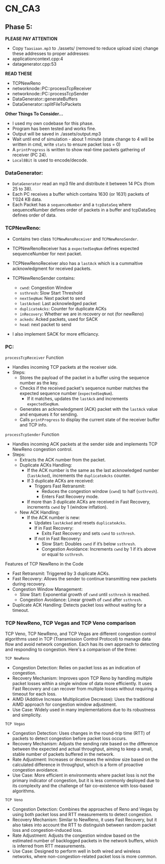 # CN_CA3


## Phase 5:

**PLEASE PAY ATTENTION**
- Copy `Taasiaan.mp3` to ./assets/ (removed to reduce upload size)
change these addresses to proper addresses:
- applicationcontext.cpp:4
- datagenerator.cpp:53

**READ THESE**
- TCPNewReno
- networknode::PC::processTcpReceiver
- networknode::PC::processTcpSender
- DataGenerator::generateBuffers
- DataGenerator::splitFileToPackets

**Other Things To Consider...**
- I used my own codebase for this phase. 
- Program has been tested and works fine.
- Output will be saved in ./assets/output.mp3
- Wait until end of simulation - about 1 minute (state change to 4 will be written in cmd, write `stats` to ensure packet loss = 0)
- A `printProgress` is written to show real-time packets gathering of receiver (PC 24). 
- `Local8Bit` is used to encode/decode.


### DataGenerator:

- `DataGenerator` read an mp3 file and distribute it between 14 PCs (from 25 to 38).
- Each PC receives a buffer which contains 1630 (or 1631) packets of 1'024 KB data.
- Each Packet has a `sequenceNumber` and a `tcpDataSeq` where sequenceNumber defines order of packets in a buffer and tcpDataSeq defines order of data.


### TCPNewReno:

- Contains two class `TCPNewRenoReceiver` and `TCPNewRenoSender`.
- TCPNewRenoReceiver has a `expectedSeqNum` defines expected sequenceNumber for next packet.
- TCPNewRenoReceiver also has a `lastAck` which is a cummaltive acknowledgment for received packets.

- TCPNewRenoSender contains:
    - `cwnd`: Congestion Window
    - `ssthresh`: Slow Start Threshold
    - `nextSeqNum`: Next packet to send
    - `lastAcked`: Last acknowledged packet
    - `duplicateAcks`: Counter for duplicate ACKs
    - `inRecovery`: Whether we are in recovery or not (for newReno)
    - `ackeds`: Acked packets, used for SACK
    - `head`: next packet to send

- I also implement SACK for more efficiancy.

### PC:

`processTcpReceiver` Function
- Handles incoming TCP packets at the receiver side.
- Steps:
  - Stores the payload of the packet in a buffer using the sequence number as the key.
  - Checks if the received packet's sequence number matches the expected sequence number (`expectedSeqNum`).
    - If it matches, updates the `lastAck` and increments `expectedSeqNum`.
  - Generates an acknowledgment (ACK) packet with the `lastAck` value and enqueues it for sending.
  - Calls `printProgress` to display the current state of the receiver buffer and TCP info.

`processTcpSender` Function
- Handles incoming ACK packets at the sender side and implements TCP NewReno congestion control.
- Steps:
  - Extracts the ACK number from the packet.
  - Duplicate ACKs Handling:
    - If the ACK number is the same as the last acknowledged number (`lastAcked`), increments the `duplicateAcks` counter.
    - If 3 duplicate ACKs are received:
      - Triggers Fast Retransmit:
        - Reduces the congestion window (`cwnd`) to half (`ssthresh`).
        - Enters Fast Recovery mode.
    - If more than 3 duplicate ACKs are received in Fast Recovery, increments `cwnd` by 1 (window inflation).
  - New ACK Handling:
    - If the ACK number is new:
      - Updates `lastAcked` and resets `duplicateAcks`.
      - If in Fast Recovery:
        - Exits Fast Recovery and sets `cwnd` to `ssthresh`.
      - If not in Fast Recovery:
        - Slow Start: Doubles `cwnd` if it’s below `ssthresh`.
        - Congestion Avoidance: Increments `cwnd` by 1 if it’s above or equal to `ssthresh`.


Features of TCP NewReno in the Code
- Fast Retransmit: Triggered by 3 duplicate ACKs.
- Fast Recovery: Allows the sender to continue transmitting new packets during recovery.
- Congestion Window Management:
  - Slow Start: Exponential growth of `cwnd` until `ssthresh` is reached.
  - Congestion Avoidance: Linear growth of `cwnd` after `ssthresh`.
- Duplicate ACK Handling: Detects packet loss without waiting for a timeout.


### TCP NewReno, TCP Vegas and TCP Veno comparison

TCP Veno, TCP NewReno, and TCP Vegas are different congestion control algorithms used in TCP (Transmission Control Protocol) to manage data flow and avoid network congestion. Each has its own approach to detecting and responding to congestion. Here's a comparison of the three:

`TCP NewReno`
- Congestion Detection: Relies on packet loss as an indication of congestion.
- Recovery Mechanism: Improves upon TCP Reno by handling multiple packet losses within a single window of data more efficiently. It uses Fast Recovery and can recover from multiple losses without requiring a timeout for each loss.
- AIMD (Additive Increase Multiplicative Decrease): Uses the traditional AIMD approach for congestion window adjustment.
- Use Case: Widely used in many implementations due to its robustness and simplicity.

`TCP Vegas`
- Congestion Detection: Uses changes in the round-trip time (RTT) of packets to detect congestion before packet loss occurs.
- Recovery Mechanism: Adjusts the sending rate based on the difference between the expected and actual throughput, aiming to keep a small, stable number of packets buffered in the network.
- Rate Adjustment: Increases or decreases the window size based on the calculated difference in throughput, which is a form of proactive congestion avoidance.
- Use Case: More efficient in environments where packet loss is not the primary indicator of congestion, but it is less commonly deployed due to its complexity and the challenge of fair co-existence with loss-based algorithms.

`TCP Veno`
- Congestion Detection: Combines the approaches of Reno and Vegas by using both packet loss and RTT measurements to detect congestion.
- Recovery Mechanism: Similar to NewReno, it uses Fast Recovery, but it also takes into account the RTT to distinguish between random packet loss and congestion-induced loss.
- Rate Adjustment: Adjusts the congestion window based on the estimated number of backlogged packets in the network buffers, which is inferred from RTT measurements.
- Use Case: Designed to perform well in both wired and wireless networks, where non-congestion-related packet loss is more common.
